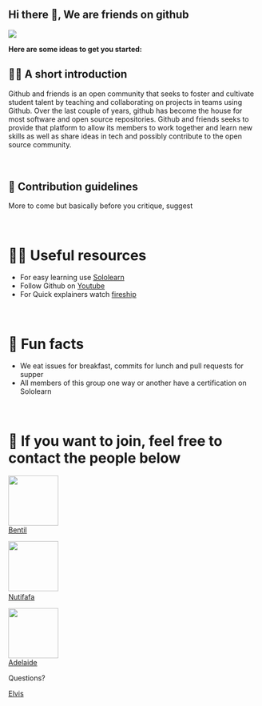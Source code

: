 
## Hi there 👋,  We are friends on github
<img src="https://firebasestorage.googleapis.com/v0/b/gifer-app.appspot.com/o/github-social.png?alt=media&token=6dfceebf-488f-4c66-ab6a-bf208d67cc7c">

**Here are some ideas to get you started:**

## 🙋‍♀️ A short introduction 

Github and friends is an open community that seeks to foster and cultivate student talent by teaching and collaborating on projects in teams using Github. Over the last couple of years, github has become the house for most software and open source repositories. Github and friends seeks to provide that platform to allow its members to work together and learn new skills as well as share ideas in tech and possibly contribute to the open source community.
<br/><br/><br/>

## 🌈 Contribution guidelines 

More to come but basically before you critique, suggest 
<br/><br/><br/>
# 👩‍💻 Useful resources
- For easy learning use [Sololearn](https://www.sololearn.com/home)
- Follow Github on [Youtube](https://www.youtube.com/channel/UC4QK9oubteM4ifF08nFM99A/featured)
- For Quick explainers watch [fireship](https://www.youtube.com/c/Fireship)
<br/><br/><br/>
# 🍿 Fun facts

- We eat issues for breakfast, commits for lunch and pull requests for supper
- All members of this group one way or another have a certification on Sololearn
<br/><br/><br/>

# 🚀 If you want to join, feel free to contact the people below

<img src="https://avatars.githubusercontent.com/u/55560024?v=4" width="100"> <br><a href>[Bentil](https://wa.me/233556844331)</a>

 <img src="https://avatars.githubusercontent.com/u/88439064?v=4" width="100"/> &nbsp; <br>[Nutifafa](https://wa.me/233502297337)

<img src="https://avatars.githubusercontent.com/u/88384474?v=4" width="100"/><br>[Adelaide](https://wa.me/233275025158)

Questions?

[Elvis](https://wa.me/233267658663)



<!-- ## 👯‍♂️ Members


<h3 align="center">Elvis Komla Agbesi</h3>
<p align="center">
    <a href="https://github.com/LighteningCode"><img src="https://img.shields.io/badge/GitHub-100000?style=for-the-badge&logo=github&logoColor=white"></a>&nbsp;&nbsp;&nbsp;&nbsp;&nbsp;&nbsp;&nbsp;
    <a href="https://github.com/LighteningCode"><img src="https://img.shields.io/badge/WhatsApp-25D366?style=for-the-badge&logo=whatsapp&logoColor=white"></a>&nbsp;&nbsp;&nbsp;&nbsp;&nbsp;&nbsp;&nbsp;
    <a href="https://github.com/LighteningCode"><img src="https://img.shields.io/badge/LinkedIn-0077B5?style=for-the-badge&logo=linkedin&logoColor=white"></a>

    
</p><br><br>

<h3 align="center">Kelvin Sowah</h3>
<p align="center">
    <a href="https://github.com/ksowah"><img src="https://img.shields.io/badge/GitHub-100000?style=for-the-badge&logo=github&logoColor=white"></a>&nbsp;&nbsp;&nbsp;&nbsp;&nbsp;&nbsp;&nbsp;
    <a href="https://github.com/LighteningCode"><img src="https://img.shields.io/badge/WhatsApp-25D366?style=for-the-badge&logo=whatsapp&logoColor=white"></a>&nbsp;&nbsp;&nbsp;&nbsp;&nbsp;&nbsp;&nbsp;
    <a href="https://github.com/LighteningCode"><img src="https://img.shields.io/badge/LinkedIn-0077B5?style=for-the-badge&logo=linkedin&logoColor=white"></a>


</p><br><br>

<h3 align="center">Shinelle-Baaba</h3>
<p align="center">
    <a href="https://github.com/baabashinelle"><img src="https://img.shields.io/badge/GitHub-100000?style=for-the-badge&logo=github&logoColor=white"></a>&nbsp;&nbsp;&nbsp;&nbsp;&nbsp;&nbsp;&nbsp;
    <a href="https://github.com/LighteningCode"><img src="https://img.shields.io/badge/WhatsApp-25D366?style=for-the-badge&logo=whatsapp&logoColor=white"></a>&nbsp;&nbsp;&nbsp;&nbsp;&nbsp;&nbsp;&nbsp;
    <a href="https://github.com/LighteningCode"><img src="https://img.shields.io/badge/LinkedIn-0077B5?style=for-the-badge&logo=linkedin&logoColor=white"></a>


</p><br><br>

<h3 align="center">Winfred</h3>
<p align="center">
    <a href="https://gitbhub.com/winfredo"><img src="https://img.shields.io/badge/GitHub-100000?style=for-the-badge&logo=github&logoColor=white"></a>&nbsp;&nbsp;&nbsp;&nbsp;&nbsp;&nbsp;&nbsp;
    <a href="https://github.com/LighteningCode"><img src="https://img.shields.io/badge/WhatsApp-25D366?style=for-the-badge&logo=whatsapp&logoColor=white"></a>&nbsp;&nbsp;&nbsp;&nbsp;&nbsp;&nbsp;&nbsp;
    <a href="https://github.com/LighteningCode"><img src="https://img.shields.io/badge/LinkedIn-0077B5?style=for-the-badge&logo=linkedin&logoColor=white"></a>


</p><br><br>

<h3 align="center">Theodore</h3>
<p align="center">
    <a href="https://github.com/Theodore582"><img src="https://img.shields.io/badge/GitHub-100000?style=for-the-badge&logo=github&logoColor=white"></a>&nbsp;&nbsp;&nbsp;&nbsp;&nbsp;&nbsp;&nbsp;
    <a href="https://github.com/LighteningCode"><img src="https://img.shields.io/badge/WhatsApp-25D366?style=for-the-badge&logo=whatsapp&logoColor=white"></a>&nbsp;&nbsp;&nbsp;&nbsp;&nbsp;&nbsp;&nbsp;
    <a href="https://github.com/LighteningCode"><img src="https://img.shields.io/badge/LinkedIn-0077B5?style=for-the-badge&logo=linkedin&logoColor=white"></a>


</p><br><br>

<h3 align="center">Lex-Benjamin-🍁</h3>
<p align="center">
    <a href="https://GitHub.com/theboybreyy"><img src="https://img.shields.io/badge/GitHub-100000?style=for-the-badge&logo=github&logoColor=white"></a>&nbsp;&nbsp;&nbsp;&nbsp;&nbsp;&nbsp;&nbsp;
    <a href="https://github.com/LighteningCode"><img src="https://img.shields.io/badge/WhatsApp-25D366?style=for-the-badge&logo=whatsapp&logoColor=white"></a>&nbsp;&nbsp;&nbsp;&nbsp;&nbsp;&nbsp;&nbsp;
    <a href="https://github.com/LighteningCode"><img src="https://img.shields.io/badge/LinkedIn-0077B5?style=for-the-badge&logo=linkedin&logoColor=white"></a>


</p><br><br>


<h3 align="center">David-Main</h3>
<p align="center">
    <a href="https://github.com/David-Main"><img src="https://img.shields.io/badge/GitHub-100000?style=for-the-badge&logo=github&logoColor=white"></a>&nbsp;&nbsp;&nbsp;&nbsp;&nbsp;&nbsp;&nbsp;
    <a href="https://github.com/LighteningCode"><img src="https://img.shields.io/badge/WhatsApp-25D366?style=for-the-badge&logo=whatsapp&logoColor=white"></a>&nbsp;&nbsp;&nbsp;&nbsp;&nbsp;&nbsp;&nbsp;
    <a href="https://github.com/LighteningCode"><img src="https://img.shields.io/badge/LinkedIn-0077B5?style=for-the-badge&logo=linkedin&logoColor=white"></a>


</p><br><br>

<h3 align="center">Faustina</h3>
<p align="center">
    <a href="https://github.com/Ansomah007"><img src="https://img.shields.io/badge/GitHub-100000?style=for-the-badge&logo=github&logoColor=white"></a>&nbsp;&nbsp;&nbsp;&nbsp;&nbsp;&nbsp;&nbsp;
    <a href="https://github.com/LighteningCode"><img src="https://img.shields.io/badge/WhatsApp-25D366?style=for-the-badge&logo=whatsapp&logoColor=white"></a>&nbsp;&nbsp;&nbsp;&nbsp;&nbsp;&nbsp;&nbsp;
    <a href="https://github.com/LighteningCode"><img src="https://img.shields.io/badge/LinkedIn-0077B5?style=for-the-badge&logo=linkedin&logoColor=white"></a>


</p><br><br>

<h3 align="center">Koby</h3>
<p align="center">
    <a href="https://github.com/Qwabena-Proxy"><img src="https://img.shields.io/badge/GitHub-100000?style=for-the-badge&logo=github&logoColor=white"></a>&nbsp;&nbsp;&nbsp;&nbsp;&nbsp;&nbsp;&nbsp;
    <a href="https://github.com/LighteningCode"><img src="https://img.shields.io/badge/WhatsApp-25D366?style=for-the-badge&logo=whatsapp&logoColor=white"></a>&nbsp;&nbsp;&nbsp;&nbsp;&nbsp;&nbsp;&nbsp;
    <a href="https://github.com/LighteningCode"><img src="https://img.shields.io/badge/LinkedIn-0077B5?style=for-the-badge&logo=linkedin&logoColor=white"></a>


</p><br><br>

<h3 align="center">Allytyson❤️💀 </h3>
<p align="center">
    <a href="https://github.com/allytyson16"><img src="https://img.shields.io/badge/GitHub-100000?style=for-the-badge&logo=github&logoColor=white"></a>&nbsp;&nbsp;&nbsp;&nbsp;&nbsp;&nbsp;&nbsp;
    <a href="https://github.com/LighteningCode"><img src="https://img.shields.io/badge/WhatsApp-25D366?style=for-the-badge&logo=whatsapp&logoColor=white"></a>&nbsp;&nbsp;&nbsp;&nbsp;&nbsp;&nbsp;&nbsp;
    <a href="https://github.com/LighteningCode"><img src="https://img.shields.io/badge/LinkedIn-0077B5?style=for-the-badge&logo=linkedin&logoColor=white"></a>


</p><br><br>


<h3 align="center">Derelmi</h3>
<p align="center">
    <a href="https://github.com/Derelmi"><img src="https://img.shields.io/badge/GitHub-100000?style=for-the-badge&logo=github&logoColor=white"></a>&nbsp;&nbsp;&nbsp;&nbsp;&nbsp;&nbsp;&nbsp;
    <a href="https://github.com/LighteningCode"><img src="https://img.shields.io/badge/WhatsApp-25D366?style=for-the-badge&logo=whatsapp&logoColor=white"></a>&nbsp;&nbsp;&nbsp;&nbsp;&nbsp;&nbsp;&nbsp;
    <a href="https://github.com/LighteningCode"><img src="https://img.shields.io/badge/LinkedIn-0077B5?style=for-the-badge&logo=linkedin&logoColor=white"></a>


</p><br><br>

<h3 align="center">Nutifafa </h3>
<p align="center">
    <a href=" https://github.com/neophyte-programmer"><img src="https://img.shields.io/badge/GitHub-100000?style=for-the-badge&logo=github&logoColor=white"></a>&nbsp;&nbsp;&nbsp;&nbsp;&nbsp;&nbsp;&nbsp;
    <a href="https://github.com/LighteningCode"><img src="https://img.shields.io/badge/WhatsApp-25D366?style=for-the-badge&logo=whatsapp&logoColor=white"></a>&nbsp;&nbsp;&nbsp;&nbsp;&nbsp;&nbsp;&nbsp;
    <a href="https://github.com/LighteningCode"><img src="https://img.shields.io/badge/LinkedIn-0077B5?style=for-the-badge&logo=linkedin&logoColor=white"></a>


</p><br><br>

<h3 align="center">Delali </h3>
<p align="center">
    <a href="https://github.com/Dela758"><img src="https://img.shields.io/badge/GitHub-100000?style=for-the-badge&logo=github&logoColor=white"></a>&nbsp;&nbsp;&nbsp;&nbsp;&nbsp;&nbsp;&nbsp;
    <a href="https://github.com/LighteningCode"><img src="https://img.shields.io/badge/WhatsApp-25D366?style=for-the-badge&logo=whatsapp&logoColor=white"></a>&nbsp;&nbsp;&nbsp;&nbsp;&nbsp;&nbsp;&nbsp;
    <a href="https://github.com/LighteningCode"><img src="https://img.shields.io/badge/LinkedIn-0077B5?style=for-the-badge&logo=linkedin&logoColor=white"></a>


</p><br><br>

<h3 align="center">Ronen  </h3>
<p align="center">
    <a href=" https://github.com/RonenTGreat"><img src="https://img.shields.io/badge/GitHub-100000?style=for-the-badge&logo=github&logoColor=white"></a>&nbsp;&nbsp;&nbsp;&nbsp;&nbsp;&nbsp;&nbsp;
    <a href="https://github.com/LighteningCode"><img src="https://img.shields.io/badge/WhatsApp-25D366?style=for-the-badge&logo=whatsapp&logoColor=white"></a>&nbsp;&nbsp;&nbsp;&nbsp;&nbsp;&nbsp;&nbsp;
    <a href="https://github.com/LighteningCode"><img src="https://img.shields.io/badge/LinkedIn-0077B5?style=for-the-badge&logo=linkedin&logoColor=white"></a>


</p><br><br>

<h3 align="center">Ethel  </h3>
<p align="center">
    <a href=" https://github.com/Ethel3"><img src="https://img.shields.io/badge/GitHub-100000?style=for-the-badge&logo=github&logoColor=white"></a>&nbsp;&nbsp;&nbsp;&nbsp;&nbsp;&nbsp;&nbsp;
    <a href="https://github.com/LighteningCode"><img src="https://img.shields.io/badge/WhatsApp-25D366?style=for-the-badge&logo=whatsapp&logoColor=white"></a>&nbsp;&nbsp;&nbsp;&nbsp;&nbsp;&nbsp;&nbsp;
    <a href="https://github.com/LighteningCode"><img src="https://img.shields.io/badge/LinkedIn-0077B5?style=for-the-badge&logo=linkedin&logoColor=white"></a>


</p><br><br>

<h3 align="center">Kevin-black  </h3>
<p align="center">
    <a href=" https://GitHub.com/codewithkevin"><img src="https://img.shields.io/badge/GitHub-100000?style=for-the-badge&logo=github&logoColor=white"></a>&nbsp;&nbsp;&nbsp;&nbsp;&nbsp;&nbsp;&nbsp;
    <a href="https://github.com/LighteningCode"><img src="https://img.shields.io/badge/WhatsApp-25D366?style=for-the-badge&logo=whatsapp&logoColor=white"></a>&nbsp;&nbsp;&nbsp;&nbsp;&nbsp;&nbsp;&nbsp;
    <a href="https://github.com/LighteningCode"><img src="https://img.shields.io/badge/LinkedIn-0077B5?style=for-the-badge&logo=linkedin&logoColor=white"></a>


</p><br><br>

<h3 align="center">“mhira”</h3>
<p align="center">
    <a href="https://github.com/mhira-codes"><img src="https://img.shields.io/badge/GitHub-100000?style=for-the-badge&logo=github&logoColor=white"></a>&nbsp;&nbsp;&nbsp;&nbsp;&nbsp;&nbsp;&nbsp;
    <a href="https://github.com/LighteningCode"><img src="https://img.shields.io/badge/WhatsApp-25D366?style=for-the-badge&logo=whatsapp&logoColor=white"></a>&nbsp;&nbsp;&nbsp;&nbsp;&nbsp;&nbsp;&nbsp;
    <a href="https://github.com/LighteningCode"><img src="https://img.shields.io/badge/LinkedIn-0077B5?style=for-the-badge&logo=linkedin&logoColor=white"></a>


</p><br><br>

<h3 align="center">Cyrese</h3>
<p align="center">
    <a href="https://gitbhub.com/CyreseM"><img src="https://img.shields.io/badge/GitHub-100000?style=for-the-badge&logo=github&logoColor=white"></a>&nbsp;&nbsp;&nbsp;&nbsp;&nbsp;&nbsp;&nbsp;
    <a href="https://github.com/LighteningCode"><img src="https://img.shields.io/badge/WhatsApp-25D366?style=for-the-badge&logo=whatsapp&logoColor=white"></a>&nbsp;&nbsp;&nbsp;&nbsp;&nbsp;&nbsp;&nbsp;
    <a href="https://github.com/LighteningCode"><img src="https://img.shields.io/badge/LinkedIn-0077B5?style=for-the-badge&logo=linkedin&logoColor=white"></a>


</p><br><br>

<h3 align="center">Samuel</h3>
<p align="center">
    <a href="https://github.com/samtuga1"><img src="https://img.shields.io/badge/GitHub-100000?style=for-the-badge&logo=github&logoColor=white"></a>&nbsp;&nbsp;&nbsp;&nbsp;&nbsp;&nbsp;&nbsp;
    <a href="https://github.com/LighteningCode"><img src="https://img.shields.io/badge/WhatsApp-25D366?style=for-the-badge&logo=whatsapp&logoColor=white"></a>&nbsp;&nbsp;&nbsp;&nbsp;&nbsp;&nbsp;&nbsp;
    <a href="https://github.com/LighteningCode"><img src="https://img.shields.io/badge/LinkedIn-0077B5?style=for-the-badge&logo=linkedin&logoColor=white"></a>


</p><br><br>

<h3 align="center">Eugene</h3>
<p align="center">
    <a href="https://github.com/cobbaheugene"><img src="https://img.shields.io/badge/GitHub-100000?style=for-the-badge&logo=github&logoColor=white"></a>&nbsp;&nbsp;&nbsp;&nbsp;&nbsp;&nbsp;&nbsp;
    <a href="https://github.com/LighteningCode"><img src="https://img.shields.io/badge/WhatsApp-25D366?style=for-the-badge&logo=whatsapp&logoColor=white"></a>&nbsp;&nbsp;&nbsp;&nbsp;&nbsp;&nbsp;&nbsp;
    <a href="https://github.com/LighteningCode"><img src="https://img.shields.io/badge/LinkedIn-0077B5?style=for-the-badge&logo=linkedin&logoColor=white"></a>


</p><br><br>

<h3 align="center">Kimi-Kevin</h3>
<p align="center">
    <a href="https://github.com/kevin2-cyber"><img src="https://img.shields.io/badge/GitHub-100000?style=for-the-badge&logo=github&logoColor=white"></a>&nbsp;&nbsp;&nbsp;&nbsp;&nbsp;&nbsp;&nbsp;
    <a href="https://github.com/LighteningCode"><img src="https://img.shields.io/badge/WhatsApp-25D366?style=for-the-badge&logo=whatsapp&logoColor=white"></a>&nbsp;&nbsp;&nbsp;&nbsp;&nbsp;&nbsp;&nbsp;
    <a href="https://github.com/LighteningCode"><img src="https://img.shields.io/badge/LinkedIn-0077B5?style=for-the-badge&logo=linkedin&logoColor=white"></a>


</p><br><br>

<h3 align="center">Bentil</h3>
<p align="center">
    <a href="https://github.com/qbentil"><img src="https://img.shields.io/badge/GitHub-100000?style=for-the-badge&logo=github&logoColor=white"></a>&nbsp;&nbsp;&nbsp;&nbsp;&nbsp;&nbsp;&nbsp;
    <a href="https://github.com/LighteningCode"><img src="https://img.shields.io/badge/WhatsApp-25D366?style=for-the-badge&logo=whatsapp&logoColor=white"></a>&nbsp;&nbsp;&nbsp;&nbsp;&nbsp;&nbsp;&nbsp;
    <a href="https://github.com/LighteningCode"><img src="https://img.shields.io/badge/LinkedIn-0077B5?style=for-the-badge&logo=linkedin&logoColor=white"></a>


</p><br><br>

<h3 align="center">Simiel</h3>
<p align="center">
    <a href="https://github.com/simiel"><img src="https://img.shields.io/badge/GitHub-100000?style=for-the-badge&logo=github&logoColor=white"></a>&nbsp;&nbsp;&nbsp;&nbsp;&nbsp;&nbsp;&nbsp;
    <a href="https://github.com/LighteningCode"><img src="https://img.shields.io/badge/WhatsApp-25D366?style=for-the-badge&logo=whatsapp&logoColor=white"></a>&nbsp;&nbsp;&nbsp;&nbsp;&nbsp;&nbsp;&nbsp;
    <a href="https://github.com/LighteningCode"><img src="https://img.shields.io/badge/LinkedIn-0077B5?style=for-the-badge&logo=linkedin&logoColor=white"></a>


</p><br><br>

<h3 align="center">Vera🦋</h3>
<p align="center">
    <a href=" https://github.com/Vevie"><img src="https://img.shields.io/badge/GitHub-100000?style=for-the-badge&logo=github&logoColor=white"></a>&nbsp;&nbsp;&nbsp;&nbsp;&nbsp;&nbsp;&nbsp;
    <a href="https://github.com/LighteningCode"><img src="https://img.shields.io/badge/WhatsApp-25D366?style=for-the-badge&logo=whatsapp&logoColor=white"></a>&nbsp;&nbsp;&nbsp;&nbsp;&nbsp;&nbsp;&nbsp;
    <a href="https://github.com/LighteningCode"><img src="https://img.shields.io/badge/LinkedIn-0077B5?style=for-the-badge&logo=linkedin&logoColor=white"></a>


</p><br><br>


<h3 align="center">Sonny</h3>
<p align="center">
    <a href=" https://gitbhub.com/sonnysam"><img src="https://img.shields.io/badge/GitHub-100000?style=for-the-badge&logo=github&logoColor=white"></a>&nbsp;&nbsp;&nbsp;&nbsp;&nbsp;&nbsp;&nbsp;
    <a href="https://github.com/LighteningCode"><img src="https://img.shields.io/badge/WhatsApp-25D366?style=for-the-badge&logo=whatsapp&logoColor=white"></a>&nbsp;&nbsp;&nbsp;&nbsp;&nbsp;&nbsp;&nbsp;
    <a href="https://github.com/LighteningCode"><img src="https://img.shields.io/badge/LinkedIn-0077B5?style=for-the-badge&logo=linkedin&logoColor=white"></a>


</p><br><br>
  -->

